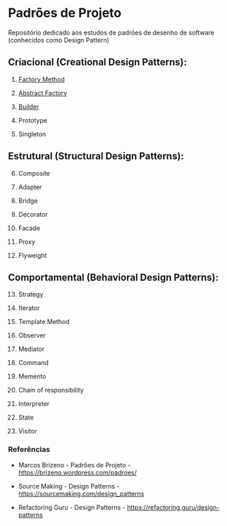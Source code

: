 # Padrões de Projeto
Repositório dedicado aos estudos de padrões de desenho de software (conhecidos como Design Pattern)


## Criacional (Creational Design Patterns):

1. [Factory Method](src/br/padroes/FactoryMethod/FactoryMethod.md)

2. [Abstract Factory](src/br/padroes/AbstractMethod/AbstractMethod.md)

3. [Builder](src/br/padroes/Builder/Builder.md)

4. Prototype

5. Singleton

## Estrutural (Structural Design Patterns): 

6. Composite

7. Adapter

8. Bridge

9. Decorator

10. Facade

11. Proxy

12. Flyweight

## Comportamental (Behavioral Design Patterns):

13. Strategy

14. Iterator

15. Template Method

16. Observer

17. Mediator

18. Command

19. Memento

20. Chain of responsibility

21. Interpreter

22. State

23. Visitor 


### Referências

* Marcos Brizeno - Padrões de Projeto - https://brizeno.wordpress.com/padroes/

* Source Making - Design Patterns - https://sourcemaking.com/design_patterns

* Refactoring Guru - Design Patterns - https://refactoring.guru/design-patterns
